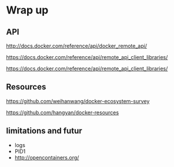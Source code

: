 # Wrap up



## API

http://docs.docker.com/reference/api/docker_remote_api/

https://docs.docker.com/reference/api/remote_api_client_libraries/

https://docs.docker.com/reference/api/remote_api_client_libraries/



## Resources

https://github.com/weihanwang/docker-ecosystem-survey

https://github.com/hangyan/docker-resources



## limitations and futur

 - logs
 - PID1
 - http://opencontainers.org/
